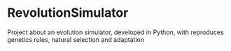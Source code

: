 # RevolutionSimulator
Project about an evolution simulator, developed in Python, with reproduces genetics rules, natural selection and adaptation
